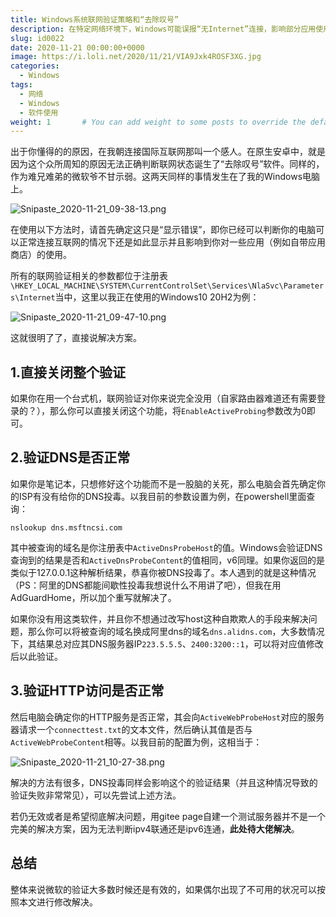 ```yaml
---
title: Windows系统联网验证策略和“去除叹号”
description: 在特定网络环境下，Windows可能误报“无Internet”连接，影响部分应用使用。本文将教你如何像解决安卓“叹号”问题一样，通过调整系统设置，让你的电脑正确识别网络状态，告别连接困扰。
slug: id0022
date: 2020-11-21 00:00:00+0000
image: https://i.loli.net/2020/11/21/VIA9Jxk4ROSF3XG.jpg
categories:
  - Windows
tags:
  - 网络
  - Windows
  - 软件使用
weight: 1       # You can add weight to some posts to override the default sorting (date descending)
---
```


出于你懂得的的原因，在我朝连接国际互联网那叫一个感人。在原生安卓中，就是因为这个众所周知的原因无法正确判断联网状态诞生了“去除叹号”软件。同样的，作为难兄难弟的微软爷不甘示弱。这两天同样的事情发生在了我的Windows电脑上。

![Snipaste_2020-11-21_09-38-13.png](https://i.loli.net/2020/11/21/Pq9cWY3jedNg5nA.png)

在使用以下方法时，请首先确定这只是“显示错误”，即你已经可以判断你的电脑可以正常连接互联网的情况下还是如此显示并且影响到你对一些应用（例如自带应用商店）的使用。

所有的联网验证相关的参数都位于注册表`\HKEY_LOCAL_MACHINE\SYSTEM\CurrentControlSet\Services\NlaSvc\Parameters\Internet`当中，这里以我正在使用的Windows10 20H2为例：

![Snipaste_2020-11-21_09-47-10.png](https://i.loli.net/2020/11/21/aYfUbPrgCdHkxTm.png)

这就很明了了，直接说解决方案。

## 1.直接关闭整个验证

如果你在用一个台式机，联网验证对你来说完全没用（自家路由器难道还有需要登录的？），那么你可以直接关闭这个功能，将`EnableActiveProbing`参数改为0即可。

## 2.验证DNS是否正常

如果你是笔记本，只想修好这个功能而不是一股脑的关死，那么电脑会首先确定你的ISP有没有给你的DNS投毒。以我目前的参数设置为例，在powershell里面查询：

```
nslookup dns.msftncsi.com
```

其中被查询的域名是你注册表中`ActiveDnsProbeHost`的值。Windows会验证DNS查询到的结果是否和`ActiveDnsProbeContent`的值相同，v6同理。如果你返回的是类似于127.0.0.1这种解析结果，恭喜你被DNS投毒了。本人遇到的就是这种情况（PS：阿里的DNS都能间歇性投毒我想说什么不用讲了吧），但我在用AdGuardHome，所以加个重写就解决了。

如果你没有用这类软件，并且你不想通过改写host这种自欺欺人的手段来解决问题，那么你可以将被查询的域名换成阿里dns的域名`dns.alidns.com`，大多数情况下，其结果总对应其DNS服务器IP`223.5.5.5`、`2400:3200::1`，可以将对应值修改后以此验证。

## 3.验证HTTP访问是否正常

然后电脑会确定你的HTTP服务是否正常，其会向`ActiveWebProbeHost`对应的服务器请求一个`connecttest.txt`的文本文件，然后确认其值是否与`ActiveWebProbeContent`相等。以我目前的配置为例，这相当于：

![Snipaste_2020-11-21_10-27-38.png](https://i.loli.net/2020/11/21/MQDkIs74zLWE6lp.png)

解决的方法有很多，DNS投毒同样会影响这个的验证结果（并且这种情况导致的验证失败非常常见），可以先尝试上述方法。

若仍无效或者是希望彻底解决问题，用gitee page自建一个测试服务器并不是一个完美的解决方案，因为无法判断ipv4联通还是ipv6连通，**此处待大佬解决**。

## 总结

整体来说微软的验证大多数时候还是有效的，如果偶尔出现了不可用的状况可以按照本文进行修改解决。

